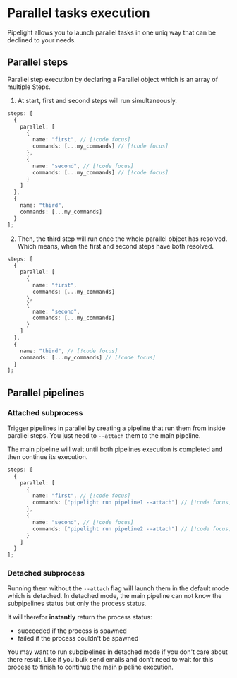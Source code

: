 # Parallel tasks execution

Pipelight allows you to launch parallel tasks in one uniq way
that can be declined to your needs.

## Parallel steps

Parallel step execution by declaring a Parallel object
which is an array of multiple Steps.

1. At start, first and second steps will run simultaneously.

```ts
steps: [
  {
    parallel: [
      {
        name: "first", // [!code focus]
        commands: [...my_commands] // [!code focus]
      },
      {
        name: "second", // [!code focus]
        commands: [...my_commands] // [!code focus]
      }
    ]
  },
  {
    name: "third",
    commands: [...my_commands]
  }
];
```

2. Then, the third step will run once the whole parallel object has resolved.
   Which means, when the first and second steps have both resolved.

```ts
steps: [
  {
    parallel: [
      {
        name: "first",
        commands: [...my_commands]
      },
      {
        name: "second",
        commands: [...my_commands]
      }
    ]
  },
  {
    name: "third", // [!code focus]
    commands: [...my_commands] // [!code focus]
  }
];
```

## Parallel pipelines

### Attached subprocess

Trigger pipelines in parallel by creating a pipeline that run them from inside parallel steps.
You just need to `--attach` them to the main pipeline.

The main pipeline will wait until both pipelines execution is completed
and then continue its execution.

```ts
steps: [
  {
    parallel: [
      {
        name: "first", // [!code focus]
        commands: ["pipelight run pipeline1 --attach"] // [!code focus]
      },
      {
        name: "second", // [!code focus]
        commands: ["pipelight run pipeline2 --attach"] // [!code focus]
      }
    ]
  }
];
```

### Detached subprocess

Running them without the `--attach` flag will launch them in the default mode which is detached.
In detached mode, the main pipeline can not know the subpipelines status but only the process status.

It will therefor **instantly** return the process status:

- succeeded if the process is spawned
- failed if the process couldn't be spawned

You may want to run subpipelines in detached mode if you don't care about there result.
Like if you bulk send emails and don't need to wait for this process to finish
to continue the main pipeline execution.
